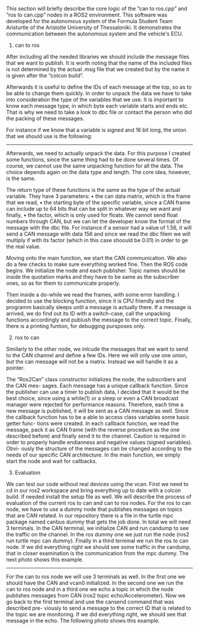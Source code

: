 This section will briefly describe the core logic of the ”can to ros.cpp” and ”ros to can.cpp”
nodes in a ROS2 environment. This software was developed for the autonomous system of the Formula Student Team Aristurtle of the Aristotle University of Thessaloniki. It demonstrates the communication between the autonomous system and the vehicle's ECU.  

1. can to ros

After including all the needed libraries we should include the message files that we want to
publish. It is worth noting that the name of the included files is not determined by the actual .msg file that we created but by the name it is given after the “colcon build”. 

Afterwards it is useful to define the IDs of each message at the top, so as to be able to
change them quickly. In order to unpack the data we have to take into consideration the type
of the variables that we use. It is important to know each message type, in which byte each
variable starts and ends etc. That is why we need to take a look to dbc file or contact the person
who did the packing of these messages.

For instance if we know that a variable is signed and 16 bit long, the union that we should
use is the following:

------------------------

Afterwards, we need to actually unpack the data. For this purpose I created some functions,
since the same thing had to be done several times. Of course, we cannot use the same unpacking
function for all the data. The choice depends again on the data type and length. The core
idea, however, is the same.

The return type of these functions is the same as the type of the actual variable. They have
3 parameters:
• the can data matrix, which is the frame that we read,
• the starting byte of the specific variable, since a CAN frame can include up to 64 bits
that can be split in whatever way we want and finally,
• the factor, which is only used for floats. We cannot send float numbers through CAN, but
we can let the developer know the format of the message with the dbc file. For instance
if a sensor had a value of 1.56, it will send a CAN message with data 156 and since we
read the dbc filem we will multiply if with its factor (which in this case shoould be 0.01)
in order to ge the real value.

Moving onto the main function, we start the CAN communication. We also do a few checks to make sure everything worked fine. Then the ROS code begins. We initialize the node and each publisher. Topic names should be inside the
quotation marks and they have to be same as the subscriber ones, so as for them to communicate properly.

Then inside a do-while we read the frames, with some error handling. I decided to use the
blocking function, since it is CPU friendly and the programm basically sleeps until a message
is actually there. If a message is arrived, we do find out its ID with a switch-case, call the
unpacking functions accordingly and publush the message to the correct topic.
Finally, there is a printing funtion, for debugging pursposes only.

2. ros to can

Similarly to the other node, we inlcude the messages that we want to send to the CAN channel
and define a few IDs. Here we will only use one union, but the can message will not be a
matrix. Instead we will handle it as a pointer.

The “Ros2Can” class constructor initializes the node, the subscribers and the CAN mes-
sages. Each message has a unique callback function. Since the publisher can use a timer to
publish data, I decided that it would be the best choice, since using a while(1) or a sleep or
even a CAN broadcast manager were rejected for performance reasons. Therefore, each time a
new message is published, it will be sent as a CAN message as well.
Since the callback function has to be a able to access class variables some basic getter func-
tions were created. In each callback function, we read the message, pack it as CAN frame (with
the reverse procedure as the one described before) and finally send it to the channel. Caution is
required in order to properly handle endianness and negative values (signed variables). Obvi-
ously the structure of the messages can be changed according to the needs of our specific CAN
architecture.
In the main function, we simply start the node and wait for callbacks.

3. Evaluation

We can test our code without real devices using the vcan. First we need to cd in our ros2
workspace and bring everything up to date with a colcon build. If needed install the setup
file as well. We will describe the process of evaluation of the current ros to can and can to ros
nodes.
For the ros to can node, we have to use a dummy node that publishes messages on topics
that are CAN related. In our repository there is a file in the turtle mpc package named
canbus dummy that gets the job done.
In total we will need 3 terminals. In the CAN terminal, we initialize CAN and run candump
to see the traffic on the channel. In the ros dummy one we just run the node (ros2 run turtle mpc
can dummy). Finally in a third terminal we run the ros to can node. If we did everything right
we should see some traffic in the candump, that in closer examination is the communication
from the mpc dummy. The next photo shows this example.

-------------------------------------------

For the can to ros node we will use 3 terminals as well. In the first one we should have the
CAN and vcan0 initialized. In the second one we run the can to ros node and in a third one we
echo a topic in which the node publishes messages from CAN (ros2 topic echo/Accelerometer).
Now we go back to the first terminal and use the cansend command that was described pre-
viously to send a message to the correct ID that is related to the topic we are monitoring. If
we did everything right, we should see that message in the echo. The following photo 
shows this example.





